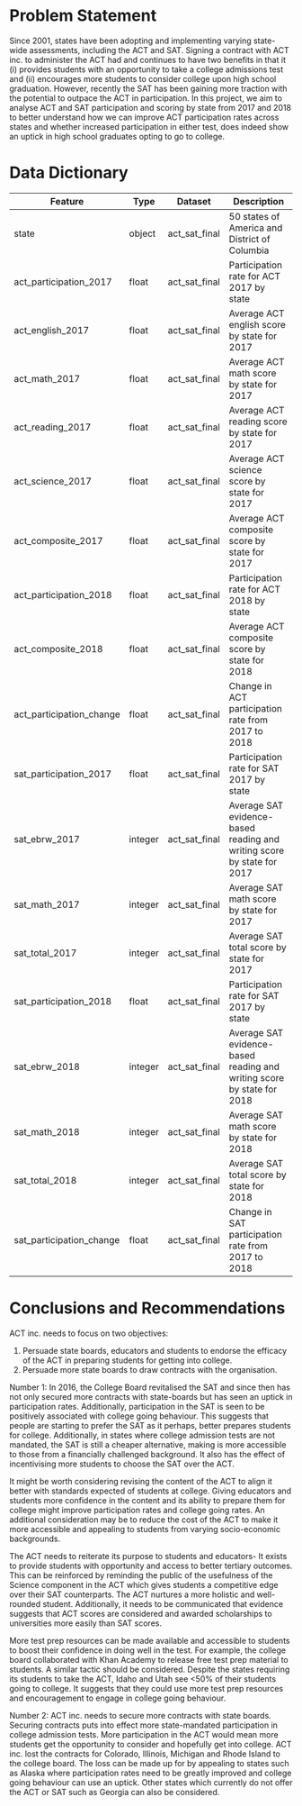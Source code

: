 # Problem Statement

Since 2001, states have been adopting and implementing varying state-wide assessments, including the ACT and SAT. Signing a contract with ACT inc. to administer the ACT had and continues to have two benefits in that it (i) provides students with an opportunity to take a college admissions test and (ii) encourages more students to consider college upon high school graduation. However, recently the SAT has been gaining more traction with the potential to outpace the ACT in participation. In this project, we aim to analyse ACT and SAT participation and scoring by state from 2017 and 2018 to better understand how we can improve ACT participation rates across states and whether increased participation in either test, does indeed show an uptick in high school graduates opting to go to college.

# Data Dictionary

|Feature|Type|Dataset|Description|
|---|---|---|---|
|state|object|act_sat_final|50 states of America and District of Columbia|
|act_participation_2017|float|act_sat_final|Participation rate for ACT 2017 by state|
|act_english_2017|float|act_sat_final|Average ACT english score by state for 2017|
|act_math_2017|float|act_sat_final|Average ACT math score by state for 2017|
|act_reading_2017|float|act_sat_final|Average ACT reading score by state for 2017|
|act_science_2017|float|act_sat_final|Average ACT science score by state for 2017|
|act_composite_2017|float|act_sat_final|Average ACT composite score by state for 2017|
|act_participation_2018|float|act_sat_final|Participation rate for ACT 2018 by state|
|act_composite_2018|float|act_sat_final|Average ACT composite score by state for 2018|
|act_participation_change|float|act_sat_final|Change in ACT participation rate from 2017 to 2018|
|sat_participation_2017|float|act_sat_final|Participation rate for SAT 2017 by state|
|sat_ebrw_2017|integer|act_sat_final|Average SAT evidence-based reading and writing score by state for 2017|
|sat_math_2017|integer|act_sat_final|Average SAT math score by state for 2017|
|sat_total_2017|integer|act_sat_final|Average SAT total score by state for 2017|
|sat_participation_2018|float|act_sat_final|Participation rate for SAT 2017 by state|
|sat_ebrw_2018|integer|act_sat_final|Average SAT evidence-based reading and writing score by state for 2018|
|sat_math_2018|integer|act_sat_final|Average SAT math score by state for 2018|
|sat_total_2018|integer|act_sat_final|Average SAT total score by state for 2018|
|sat_participation_change|float|act_sat_final|Change in SAT participation rate from 2017 to 2018|

# Conclusions and Recommendations

ACT inc. needs to focus on two objectives:
1) Persuade state boards, educators and students to endorse the efficacy of the ACT in preparing students for getting into college.
2) Persuade more state boards to draw contracts with the organisation.

Number 1: 
In 2016, the College Board revitalised the SAT and since then has not only secured more contracts with state-boards but has seen an uptick in participation rates. Additionally, participation in the SAT is seen to be positively associated with college going behaviour. This suggests that people are starting to prefer the SAT as it perhaps, better prepares students for college. Additionally, in states where college admission tests are not mandated, the SAT is still a cheaper alternative, making is more accessible to those from a financially challenged background. It also has the effect of incentivising more students to choose the SAT over the ACT.

It might be worth considering revising the content of the ACT to align it better with standards expected of students at college. Giving educators and students more confidence in the content and its ability to prepare them for college might improve participation rates and college going rates. An additional consideration may be to reduce the cost of the ACT to make it more accessible and appealing to students from varying socio-economic backgrounds.

The ACT needs to reiterate its purpose to students and educators- It exists to provide students with opportunity and access to better tertiary outcomes. This can be reinforced by reminding the public of the usefulness of the Science component in the ACT which gives students a competitive edge over their SAT counterparts. The ACT nurtures a more holistic and well-rounded student. Additionally, it needs to be communicated that evidence suggests that ACT scores are considered and awarded scholarships to universities more easily than SAT scores.

More test prep resources can be made available and accessible to students to boost their confidence in doing well in the test. For example, the college board collaborated with Khan Academy to release free test prep material to students. A similar tactic should be considered.
Despite the states requiring its students to take the ACT, Idaho and Utah see <50% of their students going to college. It suggests that they could use more test prep resources and encouragement to engage in college going behaviour.

Number 2: 
ACT inc. needs to secure more contracts with state boards. Securing contracts puts into effect more state-mandated participation in college admission tests. More participation in the ACT would mean more students get the opportunity to consider and hopefully get into college.
ACT inc. lost the contracts for Colorado, Illinois, Michigan and Rhode Island to the college board. The loss can be made up for by appealing to states such as Alaska where participation rates need to be greatly improved and college going behaviour can use an uptick. Other states which currently do not offer the ACT or SAT such as Georgia can also be considered.
